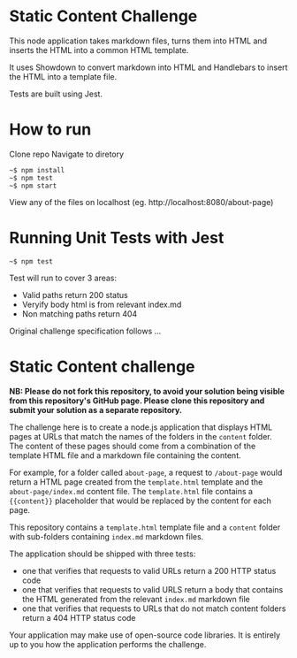 # Static Content Challenge

This node application takes markdown files, turns them into HTML and inserts the HTML into a common HTML template.

It uses Showdown to convert markdown into HTML and Handlebars to insert the HTML into a template file.

Tests are built using Jest.

# How to run

Clone repo
Navigate to diretory

```console
~$ npm install
~$ npm test
~$ npm start
```

View any of the files on localhost (eg. http://localhost:8080/about-page)

# Running Unit Tests with Jest

```console
~$ npm test
```

Test will run to cover 3 areas:

- Valid paths return 200 status
- Veryify body html is from relevant index.md
- Non matching paths return 404

Original challenge specification follows ...

# Static Content challenge

**NB: Please do not fork this repository, to avoid your solution being visible from this repository's GitHub page. Please clone this repository and submit your solution as a separate repository.**

The challenge here is to create a node.js application that displays HTML pages at URLs that match the names of the folders in the `content` folder. The content of these pages should come from a combination of the template HTML file and a markdown file containing the content.

For example, for a folder called `about-page`, a request to `/about-page` would return a HTML page created from the `template.html` template and the `about-page/index.md` content file. The `template.html` file contains a `{{content}}` placeholder that would be replaced by the content for each page.

This repository contains a `template.html` template file and a `content` folder with sub-folders containing `index.md` markdown files.

The application should be shipped with three tests:

- one that verifies that requests to valid URLs return a 200 HTTP status code
- one that verifies that requests to valid URLS return a body that contains the HTML generated from the relevant `index.md` markdown file
- one that verifies that requests to URLs that do not match content folders return a 404 HTTP status code

Your application may make use of open-source code libraries. It is entirely up to you how the application performs the challenge.
